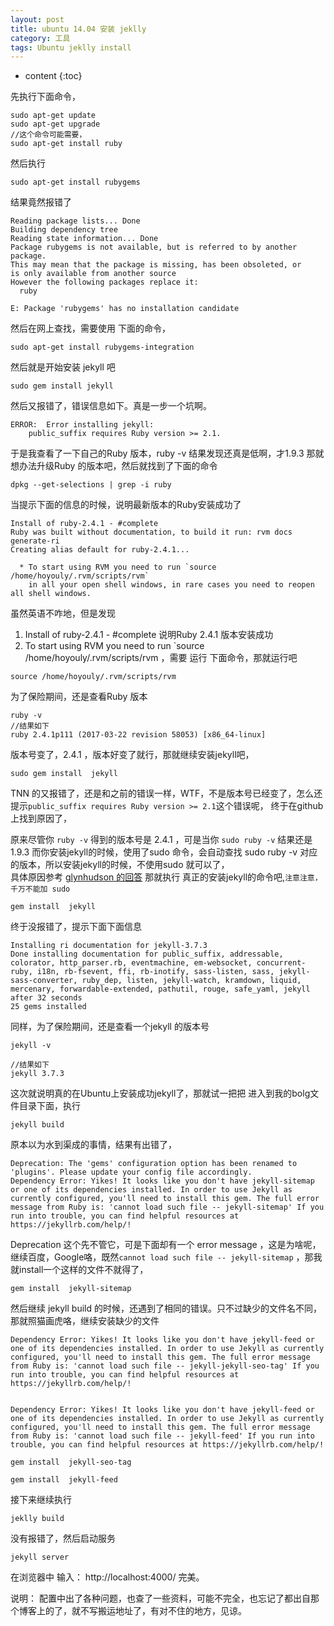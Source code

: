```yaml
---
layout: post
title: ubuntu 14.04 安装 jeklly
category: 工具
tags: Ubuntu jeklly install
---
```


* content
{:toc}

先执行下面命令，
```shell
sudo apt-get update
sudo apt-get upgrade
//这个命令可能需要，
sudo apt-get install ruby
```

然后执行
```shell
sudo apt-get install rubygems
```
结果竟然报错了
```
Reading package lists... Done
Building dependency tree       
Reading state information... Done
Package rubygems is not available, but is referred to by another package.
This may mean that the package is missing, has been obsoleted, or
is only available from another source
However the following packages replace it:
  ruby

E: Package 'rubygems' has no installation candidate
```
然后在网上查找，需要使用 下面的命令，

```shell
sudo apt-get install rubygems-integration

 ```
然后就是开始安装 jekyll 吧
```shell
sudo gem install jekyll
```
然后又报错了，错误信息如下。真是一步一个坑啊。
```shell
ERROR:  Error installing jekyll:
	public_suffix requires Ruby version >= 2.1.
```
于是我查看了一下自己的Ruby 版本，ruby -v
结果发现还真是低啊，才1.9.3 那就想办法升级Ruby 的版本吧，然后就找到了下面的命令

```shell
dpkg --get-selections | grep -i ruby
```
当提示下面的信息的时候，说明最新版本的Ruby安装成功了
```shell
Install of ruby-2.4.1 - #complete
Ruby was built without documentation, to build it run: rvm docs generate-ri
Creating alias default for ruby-2.4.1...

  * To start using RVM you need to run `source /home/hoyouly/.rvm/scripts/rvm`
    in all your open shell windows, in rare cases you need to reopen all shell windows.
```
虽然英语不咋地，但是发现
1.  Install of ruby-2.4.1 - #complete  说明Ruby 2.4.1 版本安装成功
2. To start using RVM you need to run `source /home/hoyouly/.rvm/scripts/rvm ，需要 运行 下面命令，那就运行吧
```shell
source /home/hoyouly/.rvm/scripts/rvm
```
为了保险期间，还是查看Ruby 版本

```shell
ruby -v
//结果如下
ruby 2.4.1p111 (2017-03-22 revision 58053) [x86_64-linux]

```
版本号变了，2.4.1 ，版本好变了就行，那就继续安装jekyll吧，

```shell
sudo gem install  jekyll
```
TNN 的又报错了，还是和之前的错误一样，WTF，不是版本号已经变了，怎么还提示`public_suffix requires Ruby version >= 2.1`这个错误呢，
终于在github上找到原因了，

原来尽管你 `ruby -v` 得到的版本号是 2.4.1 ，可是当你  `sudo ruby -v`   结果还是1.9.3 而你安装jekyll的时候，使用了sudo 命令，会自动查找 sudo ruby -v 对应的版本，所以安装jekyll的时候，不使用sudo 就可以了，  
具体原因参考  [glynhudson 的回答](https://github.com/jekyll/jekyll/issues/4724)
那就执行 真正的安装jekyll的命令吧,`注意注意，千万不能加 sudo`

```shell
gem install  jekyll
```
终于没报错了，提示下面下面信息

```shell
Installing ri documentation for jekyll-3.7.3
Done installing documentation for public_suffix, addressable, colorator, http_parser.rb, eventmachine, em-websocket, concurrent-ruby, i18n, rb-fsevent, ffi, rb-inotify, sass-listen, sass, jekyll-sass-converter, ruby_dep, listen, jekyll-watch, kramdown, liquid, mercenary, forwardable-extended, pathutil, rouge, safe_yaml, jekyll after 32 seconds
25 gems installed

```
同样，为了保险期间，还是查看一个jekyll 的版本号

```shell
jekyll -v

//结果如下
jekyll 3.7.3
```
这次就说明真的在Ubuntu上安装成功jekyll了，那就试一把把
进入到我的bolg文件目录下面，执行

```shell
jekyll build
```
原本以为水到渠成的事情，结果有出错了，

```shell
Deprecation: The 'gems' configuration option has been renamed to 'plugins'. Please update your config file accordingly.
Dependency Error: Yikes! It looks like you don't have jekyll-sitemap or one of its dependencies installed. In order to use Jekyll as currently configured, you'll need to install this gem. The full error message from Ruby is: 'cannot load such file -- jekyll-sitemap' If you run into trouble, you can find helpful resources at https://jekyllrb.com/help/!

```
Deprecation 这个先不管它，可是下面却有一个 error message ，这是为啥呢，继续百度，Google咯，既然`cannot load such file -- jekyll-sitemap` ，那我就install一个这样的文件不就得了，
```shell
gem install  jekyll-sitemap
```
然后继续 jekyll build 的时候，还遇到了相同的错误。只不过缺少的文件名不同，那就照猫画虎咯，继续安装缺少的文件
```shell
Dependency Error: Yikes! It looks like you don't have jekyll-feed or one of its dependencies installed. In order to use Jekyll as currently configured, you'll need to install this gem. The full error message from Ruby is: 'cannot load such file -- jekyll-jekyll-seo-tag' If you run into trouble, you can find helpful resources at https://jekyllrb.com/help/!


Dependency Error: Yikes! It looks like you don't have jekyll-feed or one of its dependencies installed. In order to use Jekyll as currently configured, you'll need to install this gem. The full error message from Ruby is: 'cannot load such file -- jekyll-feed' If you run into trouble, you can find helpful resources at https://jekyllrb.com/help/!

```

```shell
gem install  jekyll-seo-tag

gem install  jekyll-feed
```
接下来继续执行

```shell
jeklly build
```
没有报错了，然后启动服务

```shell
jekyll server
```
在浏览器中 输入： http://localhost:4000/ 完美。


说明：
配置中出了各种问题，也查了一些资料，可能不完全，也忘记了都出自那个博客上的了，就不写搬运地址了，有对不住的地方，见谅。
